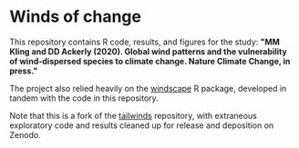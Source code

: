 # Winds of change

This repository contains R code, results, and figures for the study: **"MM Kling and DD Ackerly (2020). Global wind patterns and the vulnerability of wind-dispersed species to climate change. Nature Climate Change, in press."**

The project also relied heavily on the [windscape](https://github.com/matthewkling/windscape) R package, developed in tandem with the code in this repository.

Note that this is a fork of the [tailwinds](https://github.com/matthewkling/tailwinds) repository, with extraneous exploratory code and results cleaned up for release and deposition on Zenodo.